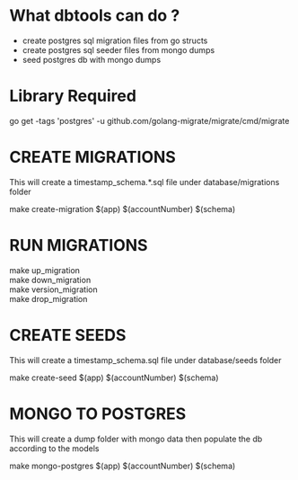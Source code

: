 # What dbtools can do ?
- create postgres sql migration files from go structs
- create postgres sql seeder files from mongo dumps
- seed postgres db with mongo dumps 

# Library Required
go get -tags 'postgres' -u github.com/golang-migrate/migrate/cmd/migrate

# CREATE MIGRATIONS

This will create a timestamp_schema.*.sql file under database/migrations folder

make create-migration $(app) $(accountNumber) $(schema)

# RUN MIGRATIONS

make up_migration<br />
make down_migration<br />
make version_migration<br />
make drop_migration<br />

# CREATE SEEDS

This will create a timestamp_schema.sql file under database/seeds folder

make create-seed $(app) $(accountNumber) $(schema)

# MONGO TO POSTGRES

This will create a dump folder with mongo data then populate the db according to the models

make mongo-postgres $(app) $(accountNumber) $(schema)
